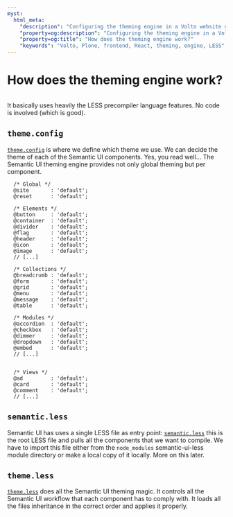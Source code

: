 ```yaml
---
myst:
  html_meta:
    "description": "Configuring the theming engine in a Volto website using LESS and Semantic UI."
    "property=og:description": "Configuring the theming engine in a Volto website using LESS and Semantic UI."
    "property=og:title": "How does the theming engine work?"
    "keywords": "Volto, Plone, frontend, React, theming, engine, LESS"
---
```


# How does the theming engine work?

```{include} /_inc/_semanticui-deprecation.md
```

It basically uses heavily the LESS precompiler language features. No code is involved (which is good).

## `theme.config`

[`theme.config`](https://github.com/Semantic-Org/Semantic-UI/blob/master/src/theme.config.example) is where we define which theme we use. We can decide the theme of each of the Semantic UI components. Yes, you read well... The Semantic UI theming engine provides not only global theming but per component.

```less
  /* Global */
  @site       : 'default';
  @reset      : 'default';

  /* Elements */
  @button     : 'default';
  @container  : 'default';
  @divider    : 'default';
  @flag       : 'default';
  @header     : 'default';
  @icon       : 'default';
  @image      : 'default';
  // [...]

  /* Collections */
  @breadcrumb : 'default';
  @form       : 'default';
  @grid       : 'default';
  @menu       : 'default';
  @message    : 'default';
  @table      : 'default';

  /* Modules */
  @accordion  : 'default';
  @checkbox   : 'default';
  @dimmer     : 'default';
  @dropdown   : 'default';
  @embed      : 'default';
  // [...]


  /* Views */
  @ad         : 'default';
  @card       : 'default';
  @comment    : 'default';
  // [...]

```

## `semantic.less`

Semantic UI has uses a single LESS file as entry point: [`semantic.less`](https://github.com/Semantic-Org/Semantic-UI/tree/master/src/themes) this is the root LESS file and pulls all the components that we want to compile. We have to import this file either from the `node_modules` semantic-ui-less module directory or make a local copy of it locally. More on this later.

## `theme.less`

[`theme.less`](https://github.com/Semantic-Org/Semantic-UI/blob/master/src/theme.less) does all the Semantic UI theming magic. It controls all the Semantic UI workflow that each component has to comply with. It loads all the files inheritance in the correct order and applies it properly.
